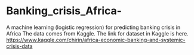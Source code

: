 # Banking_crisis_Africa-
A machine learning (logistic regression) for predicting banking crisis in Africa
The data comes from Kaggle. The link for dataset in Kaggle is here.
https://www.kaggle.com/chirin/africa-economic-banking-and-systemic-crisis-data
